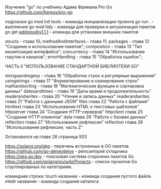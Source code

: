 Изучение "go" по учебнику Адама Фримана Pro Go
https://github.com/Apress/pro-go

подсказки
go mod init tools - команда инициализации проекта
go run . - выплнение
go mod tidy - команда для проверки и актуализации пакетов
go get address@v1.1.1 - команда для установки внешних пакетов


structs - глава 10;
methodAndInterfaces - глава 11;
packages - глава 12 "Создание и использование пакетов";
composition - глава 13 "Тип икомпозиция интерфейса";
concurrency - глава 14 "Использование горутин и каналов";
errorHandling - глава 15 "Обработка ошибок";

ЧАСТЬ II "ИСПОЛЬЗОВАНИЕ СТАНДАРТНОЙ БИБЛИОТЕКИ  GO"

stringsandregexp - глава 16 "Обработка строк и регулярные выражения"
usingstrings - глава 17 "Форматирование и сканирование строк"
mathandsorting - глава 18 "Математические функции и сортировка данных"
datesandtimes - глава 19 "Даты время и продолжительность"
readerandwrites - глава 20 "Чтение и запись данных"
readerandwrites глава 21 "Работа с данными JSON"
files глава 22 "Работа с файлами"
htmltext глава 23 "Использование HTML и текстовых шаблонов"
httpserver глава 24 "Создание HTTP-серверов"
httpclient глава 25 "Создание HTTP-клиентов"
data глава 26 "Работа с базами данных"
reflection глава 27 "Использование рефлексии"
reflection глава 28 "Использование рефлексии, часть 2"

Остановился на главе 28 страница 933

https://golang.org/pkg - перечень встроенных в GO пакетов
https://github.com/go-delve/delve - репозиторий отладчика
https://pkg.go.dev - поисковая система сторонних пакетов Go
https://github.com/golang/go/wiki/Projects - список проектов Go сгруппированых по категориям.

командная строка:
touch название - команда создания пустого файла
mkdir название - команда создания каталога